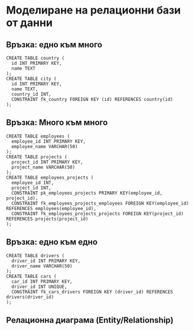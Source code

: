 # Моделиране на релационни бази от данни
## Връзка: едно към много
```
CREATE TABLE country (
  id INT PRIMARY KEY,
  name TEXT
);
CREATE TABLE city (
  id INT PRIMARY KEY,
  name TEXT,
  country_id INT,
  CONSTRAINT fk_country FOREIGN KEY (id) REFERENCES country(id)
);
```
## Връзка: Много към много
```
CREATE TABLE employees (
  employee_id INT PRIMARY KEY,
  employee_name VARCHAR(50)
);
CREATE TABLE projects (
  project_id INT PRIMARY KEY,
  project_name VARCHAR(50)
);
CREATE TABLE employees_projects (
  employee_id INT,
  project_id INT,
  CONSTRAINT pk_employees_projects PRIMARY KEY(employee_id, project_id),
  CONSTRAINT fk_employees_projects_employees FOREIGN KEY(employee_id) REFERENCES employees(employee_id),
  CONSTRAINT fk_employees_projects_projects FOREIGN KEY(project_id) REFERENCES projects(project_id)
);
```
## Връзка: едно към едно
```
CREATE TABLE drivers (
  driver_id INT PRIMARY KEY,
  driver_name VARCHAR(50)
);
CREATE TABLE cars (
  car_id INT PRIMARY KEY,
  driver_id INT UNIQUE,
  CONSTRAINT fk_cars_drivers FOREIGN KEY (driver_id) REFERENCES drivers(driver_id)
);
```
## Релационна диаграма (Entity/Relationship)
